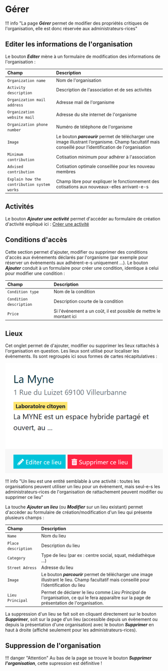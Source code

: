 # Gérer

!!! info "La page ***Gérer*** permet de modifier des propriétés critiques de l'organisation, elle est donc réservée aux administrateurs-rices"

## Editer les informations de l'organisation

Le bouton ***Editer*** mène à un formulaire de modification des informations de l'organisation :

| Champ | Description |
|:--|:--|
| ```Organization name``` | Nom de l'organisation |
| ```Activity description``` | Description de l'association et de ses activités |
| ```Organization mail address``` | Adresse mail de l'organisme |
| ```Organization website mail``` | Adresse du site internet de l'organisme |
| ```Organization phone number``` | Numéro de téléphone de l'organisme |
| ```Image``` | Le bouton ***parcourir***  permet de télécharger une image illustrant l’organisme. Champ facultatif mais conseillé pour l’identification de l'organisation |
| ```Minimum contribution``` | Cotisation minimum pour adhérer à l'association         |
| ```Advised contribution``` | Cotisation optimale conseillée pour les nouveau membres |
| ```Explain how the contribution system works``` | Champ libre pour expliquer le fonctionnement des cotisations aux nouveaux-elles arrivant-e-s |

## Activités

Le bouton ***Ajouter une activité*** permet d'accéder au formulaire de création d'activité expliqué ici : [Créer une activité](../activity.md#Créer-une-activité)

## Conditions d'accès 

Cette section permet d'ajouter, modifier ou supprimer des conditions d'accès aux évènements déclarés par l'organisme (par exemple pour réserver un évènements aux adhérent-e-s uniquement ...). Le bouton ***Ajouter*** conduit à un formulaire pour créer une condition, identique à celui pour modifier une condition : 

| Champ | Description |
|:--|:--|
| ```Condition type``` | Nom de la condition |
| ```Condition description``` | Description courte de la condition |
| ```Price``` | Si l'événement a un coût, il est possible de mettre le montant ici |


## Lieux

Cet onglet permet de d'ajouter, modifier ou supprimer les lieux rattachés à l'organisation en question. Les lieux sont utilisé pour localiser les évènements. Ils sont regroupés ici sous formes de cartes récapitulatives : 

![Carte lieu](../assets/location-card-manage.png#small)

!!! info "Un lieu est une entité semblable à une activité : toutes les organisations peuvent utiliser un lieu pour un évènement, mais seul-e-s les administrateurs-rices de l'organisation de rattachement peuvent modifier ou supprimer ce lieu"

La touche ***Ajouter un lieu*** (ou ***Modifier*** sur un lieu existant) permet d'accèder au formulaire de création/modification d'un lieu qui présente plusieurs champs :

| Champ | Description |
|:--|:--|
| ```Name``` | Nom du lieu |
| ```Place description``` | Description du lieu |
| ```Category``` | Type de lieu (par ex : centre social, squat, médiathèque ...) |
| ```Street Adress``` | Adresse du lieu |
| ```Image``` | Le bouton ***parcourir***  permet de télécharger une image illustrant le lieu. Champ facultatif mais conseillé pour l’identification du lieu |
| ```Lieu Principal ``` | Permet de déclarer le lieu comme _Lieu Principal_ de l'organisation, ce qui le fera apparaître sur la page de présentation de l'organisation. |

La suppression d'un lieu se fait soit en cliquant directement sur le bouton ***Supprimer***, soit sur la page d'un lieu (accessible depuis un évènement ou depuis la présentation d'une organisation) avec le bouton ***Supprimer*** en haut à droite (affiché seulement pour les administrateurs-rices).

## Suppression de l'organisation

!!! danger "Attention"
    Au bas de la page se trouve le bouton ***Supprimer l'organisation***, cette supression est définitive !